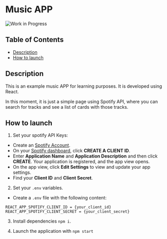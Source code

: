 # Music APP

<img src="https://source.unsplash.com/9DZY0mO98xU/800x600"  alt="Work in Progress"/>

## Table of Contents

- [Description](#description)
- [How to launch](#how-to-launch)

## Description

This is an example music APP for learning purposes. It is developed using React.

In this moment, it is just a simple page using Spotify API, where you can search for tracks and see a list of cards with those tracks.

## How to launch

1. Set your spotify API Keys:

- Create an [Spotify Account](https://www.spotify.com/).
- On your [Spotify dashboard](https://developer.spotify.com/dashboard/), click **CREATE A CLIENT ID**.
- Enter **Application Name** and **Application Description** and then click **CREATE**. Your application is registered, and the app view opens.
- On the app view, click **Edit Settings** to view and update your app settings.
- Find your **Client ID** and **Client Secret**.

2. Set your `.env` variables.

- Create a `.env` file with the following content:

```
REACT_APP_SPOTIFY_CLIENT_ID = {your_client_id}
REACT_APP_SPOTIFY_CLIENT_SECRET = {your_client_secret}
```

3. Install dependencies `npm i`.

4. Launch the application with `npm start`
